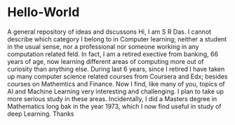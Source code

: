 # Hello-World
A general repository of ideas and dscussons
Hi, I am S R Das. I cannot describe which category I belong to in Computer learning; neither a student in the usual sense, nor a professional nor someone working in any computation related feld. In fact, I am a retired exective from banking, 66 years of age, now learning different areas of computing more out of curiosity than anything else. During last 6 years, since I retired I have taken up many computer science related courses from Coursera and Edx; besides courses on Mathemtics and Finance. Now I find, like many of you, topics of AI and Machine Learning very interesting and challenging. I plan to take up more serious study in these areas. Incidentally, I did a Masters degree in Mathematics long bak in the year 1973, which I now find useful in study of deep Learning. Thanks
